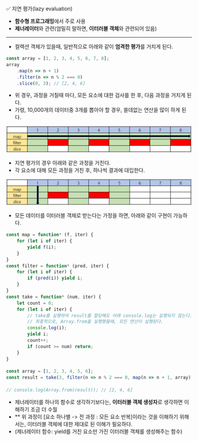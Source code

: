 ✅ 지연 평가(lazy evaluation)
* <b>함수형 프로그래밍</b>에서 주로 사용
* <b>제너레이터</b>와 관련(엄밀히 말하면, <b>이터러블 객체</b>와 관련되어 있음)
<hr />

* 컬렉션 객체가 있을때, 일반적으로 아래와 같이 <b>엄격한 평가</b>를 거치게 된다.
```javascript
const array = [1, 2, 3, 4, 5, 6, 7, 8];
array
    .map(n => n + 1)
    .filter(n => n % 2 === 0)
    .slice(0, 3); // [2, 4, 6]
```
* 위 경우, 과정을 거칠때 마다, 모든 요소에 대한 검사를 한 후, 다음 과정을 거치게 된다.
* 가령, 10,000개의 데이터중 3개를 뽑아야 할 경우, 쓸데없는 연산을 많이 하게 된다.

![strict](../resources/strict.png)

* 지연 평가의 경우 아래와 같은 과정을 거친다.
* 각 요소에 대해 모든 과정을 거친 후, 하나씩 결과에 대입한다.

![lazy](../resources/lazy.png)

* 모든 데이터를 이터러블 객체로 받는다는 가정을 하면, 아래와 같이 구현이 가능하다.
```javascript
const map = function* (f, iter) {
    for (let i of iter) { 
        yield f(i);
    }
}
const filter = function* (pred, iter) {
    for (let i of iter) {
        if (pred(i)) yield i;
    }
}
const take = function* (num, iter) {
    let count = 0;
    for (let i of iter) {
        // take를 실행하여 result를 할당해도 아래 console.log는 실행되지 않는다.
        // 최종적으로, Array.from을 실행했을때, 모든 연산이 실행된다.
        console.log(i);
        yield i;
        count++;
        if (count >= num) return;
    }
}

const array = [1, 2, 3, 4, 5, 6];
const result = take(3, filter(n => n % 2 === 0, map(n => n + 1, array)));

// console.log(Array.from(result)); // [2, 4, 6]
```

* 제너레이터를 하나의 함수로 생각하기보다는, <b>이터러블 객체 생성자</b>로 생각하면 이해하기 조금 더 수월
* ** 위 과정이 [요소 하나별 -> 전 과정 : 모든 요소 반복]이라는 것을 이해하기 위해서는, 이터러블 객체에 대한 제대로 된 이해가 필요하다.
* (제너레이터 함수: yield를 거친 요소만 가진 이터러블 객체를 생성해주는 함수)